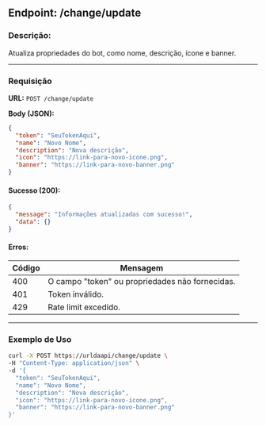 ## Endpoint: /change/update

### **Descrição:**
Atualiza propriedades do bot, como nome, descrição, ícone e banner.

---

### **Requisição**

**URL:** `POST /change/update`

**Body (JSON):**
```json
{
  "token": "SeuTokenAqui",
  "name": "Novo Nome",
  "description": "Nova descrição",
  "icon": "https://link-para-novo-icone.png",
  "banner": "https://link-para-novo-banner.png"
}
```

#### Sucesso (200):
```json
{
  "message": "Informações atualizadas com sucesso!",
  "data": {}
}
```

#### Erros:
| Código | Mensagem                          |
|--------|-----------------------------------|
| 400    | O campo "token" ou propriedades não fornecidas. |
| 401    | Token inválido.                  |
| 429    | Rate limit excedido.             |

---

### **Exemplo de Uso**

```bash
curl -X POST https://urldaapi/change/update \
-H "Content-Type: application/json" \
-d '{
  "token": "SeuTokenAqui",
  "name": "Novo Nome",
  "description": "Nova descrição",
  "icon": "https://link-para-novo-icone.png",
  "banner": "https://link-para-novo-banner.png"
}'
```
